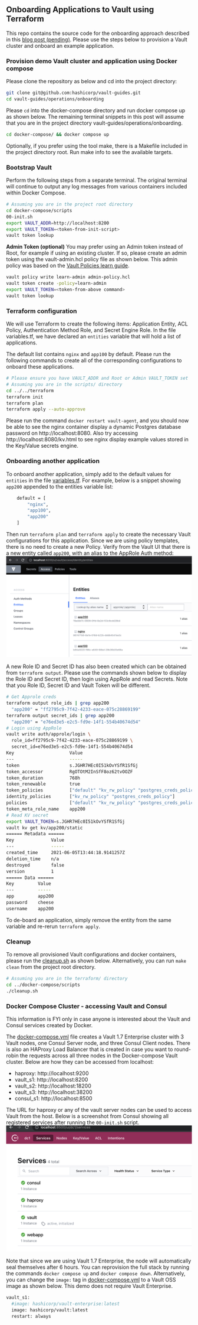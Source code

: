## Onboarding Applications to Vault using Terraform

This repo contains the source code for the onboarding approach described in this [blog post (pending)](pending). Please use the steps below to provision a Vault cluster and onboard an example application.

### Provision demo Vault cluster and application using Docker compose
Please clone the repository as below and cd into the project directory:
```bash
git clone git@github.com:hashicorp/vault-guides.git
cd vault-guides/operations/onboarding
```

Please `cd` into the docker-compose directory and run docker compose up as shown below. The remaining terminal snippets in this post will assume that you are in the project directory vault-guides/operations/onboarding.
```bash
cd docker-compose/ && docker compose up
```
Optionally, if you prefer using the tool make, there is a Makefile included in the project directory root. Run make info to see the available targets.

### Bootstrap Vault
Perform the following steps from a separate terminal. The original terminal will continue to output any log messages from various containers included within Docker Compose.
```bash
# Assuming you are in the project root directory
cd docker-compose/scripts
00-init.sh
export VAULT_ADDR=http://localhost:8200
export VAULT_TOKEN=<token-from-init-script>
vault token lookup
```

**Admin Token (optional)**
You may prefer using an Admin token instead of Root, for example if using an existing cluster. If so, please create an admin token using the vault-admin.hcl policy file as shown below. This admin policy was based on the [Vault Policies learn guide](https://learn.hashicorp.com/tutorials/vault/policies#write-a-policy).
```bash
vault policy write learn-admin admin-policy.hcl
vault token create -policy=learn-admin
export VAULT_TOKEN=<token-from-above command>
vault token lookup
```

### Terraform configuration
We will use Terraform to create the following items: Application Entity, ACL Policy, Authentication Method Role, and Secret Engine Role. In the file variables.tf, we have declared an `entities` variable that will hold a list of applications. 

The default list contains `nginx` and `app100` by default. Please run the following commands to create all of the corresponding configurations to onboard these applications. 
```bash
# Please ensure you have VAULT_ADDR and Root or Admin VAULT_TOKEN set
# Assuming you are in the scripts/ directory
cd ../../terraform
terraform init
terraform plan
terraform apply --auto-approve
```

Please run the command `docker restart vault-agent`, and you should now be able to see the nginx container display a dynamic Postgres database password on http://localhost:8080. Also try accessing http://localhost:8080/kv.html to see nginx display example values stored in the Key/Value secrets engine.

### Onboarding another application
To onboard another application, simply add to the default values for `entities` in the file [variables.tf](./terraform/variables.tf). For example, below is a snippet showing `app200` appended to the entities variable list:
```bash
    default = [
        "nginx",
        "app100",
        "app200"
    ]
```

Then run `terraform plan` and `terraform apply` to create the necessary Vault configurations for this application. Since we are using policy templates, there is no need to create a new Policy. Verify from the Vault UI that there is a new entity called `app200`, with an alias to the AppRole Auth method:
![App 200 Entity](./webassets/entities2.png)

A new Role ID and Secret ID has also been created which can be obtained from `terraform output`. Please use the commands shown below to display the Role ID and Secret ID, then login using AppRole and read Secrets. Note that you Role ID, Secret ID and Vault Token will be different.
```bash
# Get Approle creds
terraform output role_ids | grep app200
  "app200" = "ff2795c9-7f42-4233-eace-075c28869199"
terraform output secret_ids | grep app200
  "app200" = "e76ed3e5-e2c5-fd9e-14f1-554b40674d54"
# Login using AppRole
vault write auth/approle/login \
  role_id=ff2795c9-7f42-4233-eace-075c28869199 \
  secret_id=e76ed3e5-e2c5-fd9e-14f1-554b40674d54
Key                     Value
---                     -----
token                   s.JGHR7HEc0I51kOvYSfR1SfGj
token_accessor          RgOTOtM2InSfF8oz62tvOOZF
token_duration          768h
token_renewable         true
token_policies          ["default" "kv_rw_policy" "postgres_creds_policy"]
identity_policies       ["kv_rw_policy" "postgres_creds_policy"]
policies                ["default" "kv_rw_policy" "postgres_creds_policy"]
token_meta_role_name    app200
# Read KV secret
export VAULT_TOKEN=s.JGHR7HEc0I51kOvYSfR1SfGj
vault kv get kv/app200/static
====== Metadata ======
Key              Value
---              -----
created_time     2021-06-05T13:44:18.9141257Z
deletion_time    n/a
destroyed        false
version          1
====== Data ======
Key         Value
---         -----
app         app200
password    cheese
username    app200
```
To de-board an application, simply remove the entity from the same variable and re-rerun `terraform apply`.

### Cleanup
To remove all provisioned Vault configurations and docker containers, please run the [cleanup.sh](./docker-compose/scripts/cleanup.sh) as shown below. Alternatively, you can run `make clean` from the project root directory.
```bash
# Assuming you are in the terraform/ directory
cd ../docker-compose/scripts
./cleanup.sh
```

### Docker Compose Cluster - accessing Vault and Consul
This information is FYI only in case anyone is interested about the Vault and Consul services created by Docker.

The [docker-compose.yml](./docker-compose/docker-compose.yml) file creates a Vault 1.7 Enterprise cluster with 3 Vault nodes, one Consul Server node, and three Consul Client nodes. There is also an HAProxy Load Balancer that is created in case you want to round-robin the requests across all three nodes in the Docker-compose Vault cluster. Below are how they can be accessed from localhost: 
- haproxy: http://localhost:9200
- vault_s1: http://localhost:8200
- vault_s2: http://localhost:18200
- vault_s3: http://localhost:38200
- consul_s1: http://localhost:8500

The URL for haproxy or any of the vault server nodes can be used to access Vault from the host. Below is a screenshot from Consul showing all registered services after running the `00-init.sh` script.
![Consul Services](./webassets/consul.png)

Note that since we are using Vault 1.7 Enterprise, the node will automatically seal themselves after 6 hours. You can reprovision the full stack by running the commands `docker compose up` and `docker compose down`. Alternatively, you can change the `image:` tag in [docker-compose.yml](./docker-compose/docker-compose.yml) to a Vault OSS image as shown below. This demo does not require Vault Enterprise.
```bash
vault_s1:
  #image: hashicorp/vault-enterprise:latest
  image: hashicorp/vault:latest
  restart: always 
```